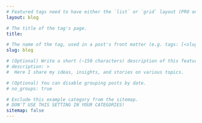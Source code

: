 ```yaml
---
# Featured tags need to have either the `list` or `grid` layout (PRO only).
layout: blog

# The title of the tag's page.
title: 

# The name of the tag, used in a post's front matter (e.g. tags: [<slug>]).
slug: blog

# (Optional) Write a short (~150 characters) description of this featured tag.
# description: >
#  Here I share my ideas, insights, and stories on various topics.

# (Optional) You can disable grouping posts by date.
# no_groups: true

# Exclude this example category from the sitemap.
# DON'T USE THIS SETTING IN YOUR CATEGORIES!
sitemap: false
---
```


